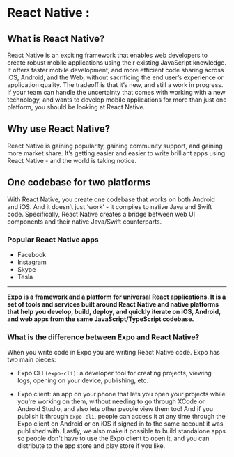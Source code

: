 # React Native : 

## What is React Native?  

React Native is an exciting framework that enables web developers to create robust mobile applications using their existing JavaScript knowledge. It offers faster mobile development, and more efficient code sharing across iOS, Android, and the Web, without sacrificing the end user’s experience or application quality. The tradeoff is that it’s new, and still a work in progress. If your team can handle the uncertainty that comes with working with a new technology, and wants to develop mobile applications for more than just one platform, you should be looking at React Native.

## Why use React Native?
 React Native is gaining popularity, gaining community support, and gaining more market share. It’s getting easier and easier to write brilliant apps using React Native - and the world is taking notice.

## One codebase for two platforms
With React Native, you create one codebase that works on both Android and iOS. And it doesn’t just ‘work’ - it compiles to native Java and Swift code. Specifically, React Native creates a bridge between web UI components and their native Java/Swift counterparts.

### Popular React Native apps
- Facebook
- Instagram
- Skype
- Tesla

-------------

**Expo is a framework and a platform for universal React applications. It is a set of tools and services built around React Native and native platforms that help you develop, build, deploy, and quickly iterate on iOS, Android, and web apps from the same JavaScript/TypeScript codebase.**


### What is the difference between Expo and React Native?

When you write code in Expo you are writing React Native code. Expo has two main pieces:

- Expo CLI ``(expo-cli)``: a developer tool for creating projects, viewing logs, opening on your device, publishing, etc.

- Expo client: an app on your phone that lets you open your projects while you're working on them, without needing to go through XCode or Android Studio, and also lets other people view them too! And if you publish it through ``expo-cli``, people can access it at any time through the Expo client on Android or on iOS if signed in to the same account it was published with. Lastly, we also make it possible to build standalone apps so people don't have to use the Expo client to open it, and you can distribute to the app store and play store if you like.